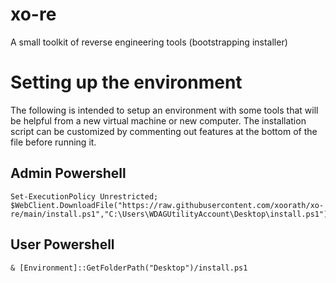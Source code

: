 # xo-re
A small toolkit of reverse engineering tools (bootstrapping installer)

# Setting up the environment

The following is intended to setup an environment with some tools that will be helpful from a new virtual machine or new computer. The installation script can be customized by commenting out features at the bottom of the file before running it.

## Admin Powershell
```
Set-ExecutionPolicy Unrestricted; $WebClient.DownloadFile("https://raw.githubusercontent.com/xoorath/xo-re/main/install.ps1","C:\Users\WDAGUtilityAccount\Desktop\install.ps1")
```

## User Powershell
```
& [Environment]::GetFolderPath("Desktop")/install.ps1
```
